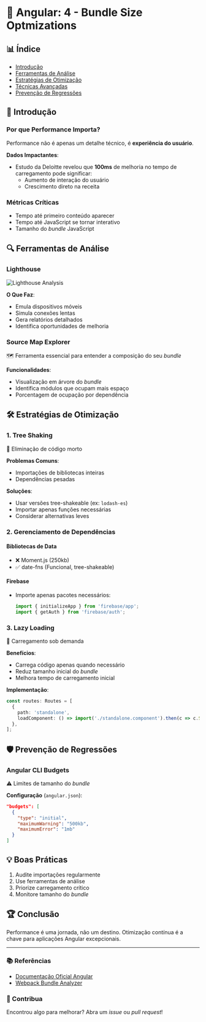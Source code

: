 # 🚀 Angular: 4 - Bundle Size Optmizations

## 📊 Índice
- [Introdução](#introdução)
- [Ferramentas de Análise](#-ferramentas-de-análise)
- [Estratégias de Otimização](#-estratégias-de-otimização)
- [Técnicas Avançadas](#-técnicas-avançadas)
- [Prevenção de Regressões](#-prevenção-de-regressões)

## 🎯 Introdução

### Por que Performance Importa?

Performance não é apenas um detalhe técnico, é **experiência do usuário**. 

**Dados Impactantes**:
- Estudo da Deloitte revelou que **100ms** de melhoria no tempo de carregamento pode significar:
  - Aumento de interação do usuário
  - Crescimento direto na receita

### Métricas Críticas
- Tempo até primeiro conteúdo aparecer
- Tempo até JavaScript se tornar interativo
- Tamanho do *bundle* JavaScript

## 🔍 Ferramentas de Análise

### Lighthouse 
![Lighthouse Analysis](https://upload.wikimedia.org/wikipedia/commons/thumb/4/4f/Google_Lighthouse_logo.svg/240px-Google_Lighthouse_logo.svg.png)

**O Que Faz**:
- Emula dispositivos móveis
- Simula conexões lentas
- Gera relatórios detalhados
- Identifica oportunidades de melhoria

### Source Map Explorer
🗺️ Ferramenta essencial para entender a composição do seu *bundle*

**Funcionalidades**:
- Visualização em árvore do *bundle*
- Identifica módulos que ocupam mais espaço
- Porcentagem de ocupação por dependência

## 🛠️ Estratégias de Otimização

### 1. Tree Shaking 
🌳 Eliminação de código morto

**Problemas Comuns**:
- Importações de bibliotecas inteiras
- Dependências pesadas

**Soluções**:
- Usar versões tree-shakeable (ex: `lodash-es`)
- Importar apenas funções necessárias
- Considerar alternativas leves

### 2. Gerenciamento de Dependências

#### Bibliotecas de Data
- ❌ Moment.js (250kb)
- ✅ date-fns (Funcional, tree-shakeable)

#### Firebase
- Importe apenas pacotes necessários:
  ```typescript
  import { initializeApp } from 'firebase/app';
  import { getAuth } from 'firebase/auth';
  ```

### 3. Lazy Loading
🚀 Carregamento sob demanda

**Benefícios**:
- Carrega código apenas quando necessário
- Reduz tamanho inicial do *bundle*
- Melhora tempo de carregamento inicial

**Implementação**:
```typescript
const routes: Routes = [
  {
    path: 'standalone',
    loadComponent: () => import('./standalone.component').then(c => c.StandaloneComponent),
  },
];

```

## 🛡️ Prevenção de Regressões

### Angular CLI Budgets
⚠️ Limites de tamanho do *bundle*

**Configuração** (`angular.json`):
```json
"budgets": [
  {
    "type": "initial",
    "maximumWarning": "500kb",
    "maximumError": "1mb"
  }
]
```

## 💡 Boas Práticas

1. Audite importações regularmente
2. Use ferramentas de análise
3. Priorize carregamento crítico
4. Monitore tamanho do *bundle*

## 🏆 Conclusão

Performance é uma jornada, não um destino. Otimização contínua é a chave para aplicações Angular excepcionais.

---

### 📚 Referências
- [Documentação Oficial Angular](https://angular.io/guide/performance)
- [Webpack Bundle Analyzer](https://github.com/webpack-contrib/webpack-bundle-analyzer)

### 🤝 Contribua
Encontrou algo para melhorar? Abra um *issue* ou *pull request*!
